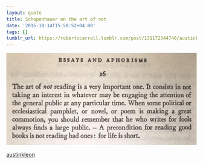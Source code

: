 ```yaml
---
layout: quote
title: Schopenhauer on the art of not
date: '2015-10-14T15:50:52+04:00'
tags: []
tumblr_url: https://robertocarroll.tumblr.com/post/131172344740/austinkleon-schopenhauer-on-the-art-of-not
---
```

<img src="/images/quotes/tumblr_nvc27nCvml1qz6f4bo1_1280.jpg"/>
<p><a class="tumblr_blog" href="http://austinkleon.tumblr.com/post/129979274771">austinkleon</a></p>
